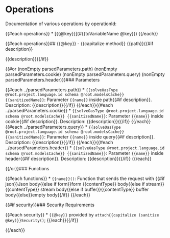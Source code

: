 # Operations

Documentation of various operations by operationId:

{{#each operations}} * [{{@key}}](#{{toVariableName @key}})
{{/each}}


{{#each operations}}## <a name="{{toVariableName @key}}"></a>{{@key}} - {{capitalize method}} {{path}}{{#if description}}

{{description}}{{/if}}

{{#or (nonEmpty parsedParameters.path) (nonEmpty parsedParameters.cookie) (nonEmpty parsedParameters.query) (nonEmpty parsedParameters.header)}}### Parameters

{{#each ../parsedParameters.path}} * `{{solveOasType @root.project.language.id schema @root.modelsCache}} {{sanitizedName}}`: Parameter `{{name}}` inside path{{#if description}}. Description: {{description}}{{/if}}
{{/each}}{{#each ../parsedParameters.cookie}} * `{{solveOasType @root.project.language.id schema @root.modelsCache}} {{sanitizedName}}`: Parameter `{{name}}` inside cookie{{#if description}}. Description: {{description}}{{/if}}
{{/each}}{{#each ../parsedParameters.query}} * `{{solveOasType @root.project.language.id schema @root.modelsCache}} {{sanitizedName}}`: Parameter `{{name}}` inside query{{#if description}}. Description: {{description}}{{/if}}
{{/each}}{{#each ../parsedParameters.header}} * `{{solveOasType @root.project.language.id schema @root.modelsCache}} {{sanitizedName}}`: Parameter `{{name}}` inside header{{#if description}}. Description: {{description}}{{/if}}
{{/each}}

{{/or}}### Functions

{{#each functions}} * `{{name}}()`: Function that sends the request with {{#if json}}Json body{{else if form}}form {{contentType}} body{{else if stream}}{{contentType}} stream body{{else if buffer}}{{contentType}} buffer body{{else}}empty body{{/if}}
{{/each}}

{{#if security}}### Security Requirements

{{#each security}} * `{{@key}}` provided by `attach{{capitalize (sanitize @key)}}Security()`;
{{/each}}{{/if}}

{{/each}}